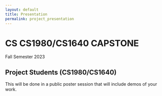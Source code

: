 ```yaml
---
layout: default
title: Presentation
permalink: project_presentation
---
```


# CS CS1980/CS1640 CAPSTONE
Fall Semester 2023

## Project Students (CS1980/CS1640)

This will be done in a public poster session that will include demos of your work.


